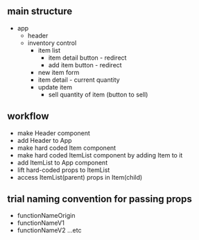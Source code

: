 
## main structure

- app
  - header
  - inventory control
      - item list
          - item detail button - redirect
          - add item button - redirect
      - new item form
      - item detail - current quantity 
      - update item
          - sell quantity of item (button to sell)


## workflow

  - make Header component
  - add Header to App
  - make hard coded Item component
  - make hard coded ItemList component by adding Item to it
  - add ItemList to App component
  - lift hard-coded props to ItemList
  - access ItemList(parent) props in Item(child)


## trial naming convention for passing props

  - functionNameOrigin
  - functionNameV1
  - functionNameV2 ...etc